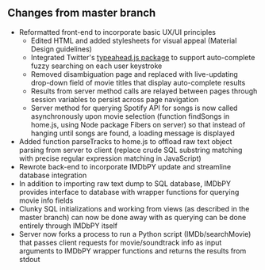 ## Changes from master branch
* Reformatted front-end to incorporate basic UX/UI principles
  * Edited HTML and added stylesheets for visual appeal (Material Design guidelines)
  * Integrated Twitter's [typeahead.js package](http://twitter.github.io/typeahead.js/) to support auto-complete fuzzy searching on each user keystroke
  * Removed disambiguation page and replaced with live-updating drop-down field of movie titles that display auto-complete results
  * Results from server method calls are relayed between pages through session variables to persist across page navigation
  * Server method for querying Spotify API for songs is now called asynchronously upon movie selection (function findSongs in home.js, using Node package Fibers on server) so that instead of hanging until songs are found, a loading message is displayed
* Added function parseTracks to home.js to offload raw text object parsing from server to client (replace crude SQL substring matching with precise regular expression matching in JavaScript)
* Rewrote back-end to incorporate IMDbPY update and streamline database integration
 * In addition to importing raw text dump to SQL database, IMDbPY provides interface to database with wrapper functions for querying movie info fields
 * Clunky SQL initializations and working from views (as described in the master branch) can now be done away with as querying can be done entirely through IMDbPY itself
 * Server now forks a process to run a Python script (IMDb/searchMovie) that passes client requests for movie/soundtrack info as input arguments to IMDbPY wrapper functions and returns the results from stdout
